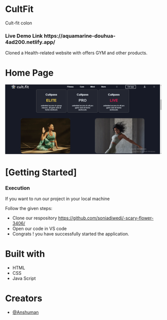 # CultFit
Cult-fit colon

<h3>Live Demo Link https://aquamarine-douhua-4ad200.netlify.app/ </h3>

Cloned a Health-related website with offers GYM and other products.

<h1>Home Page</h1>
    <img src="./IMAGE/cultfit.png" alt=""/>
     

   <h1>[Getting Started]</h1>
    <h3>Execution</h3>
    <p>If you want to run our project in your local machine</p>
    <p>Follow the given steps:</p>
    <ul>
        <li>Clone our respository <a href="https://github.com/anshuman2608/racial_rule_4263">https://github.com/soniadiwedi/-scary-flower-3406/</a></li>
        <li>Open our code in VS code </li>
         <li>Congrats !  you have successfully started the application.</li>
    </ul>
        <h1>Built with</h1>
    <ul>
        <li>HTML</li>
        <li>CSS</li>
        <li>Java Script</li>       
    </ul>
        <h1>Creators</h1>
    <ul>
    
   
   <li><a href="">@Anshuman</a></li>
   </ul>
